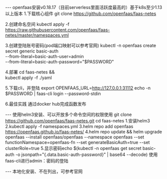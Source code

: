 --- openfaas安装v0.18.17（目前serverless里面活跃度最高的）基于k8s至少1.13以上版本
1.下载核心组件
git clone https://github.com/openfaas/faas-netes

2.创建命名空间
kubectl apply -f https://raw.githubusercontent.com/openfaas/faas-netes/master/namespaces.yml

3.创建登陆账号密码(pod端口映射可以参考官网)
kubectl -n openfaas create secret generic basic-auth \
--from-literal=basic-auth-user=admin \
--from-literal=basic-auth-password="$PASSWORD"

4.部署
cd faas-netes && \
kubectl apply -f ./yaml

5.下载cli，并登陆
export OPENFAAS_URL=http://127.0.0.1:31112
echo -n $PASSWORD | faas-cli login --password-stdin

6.最佳实践
通过docker hub完成函数发布


--- 使用helm3安装、可以开放多个命令空间的权限使用
git clone https://github.com/openfaas/faas-netes.git
cd faas-netes
1.安装helm3
2.kubectl apply -f namespaces.yml
3.helm repo add openfaas https://openfaas.github.io/faas-netes/
4.helm repo update && helm upgrade openfaas --install openfaas/openfaas --namespace openfaas --set functionNamespace=openfaas-fn --set generateBasicAuth=true --set clusterRole=true
5.显示密码echo $(kubectl -n openfaas get secret basic-auth -o jsonpath="{.data.basic-auth-password}" | base64 --decode)
使用faas-cli进行admin：密码的登陆


--- 本地化安装、不在列出，可参考官网
